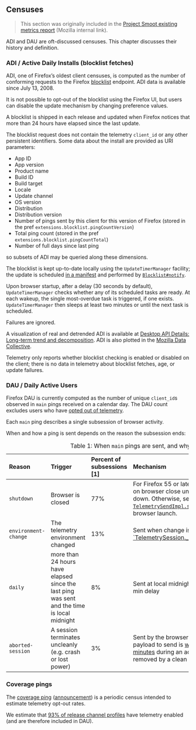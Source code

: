 ## Censuses

> This section was originally included in the [Project Smoot existing metrics report][smootv1]
(Mozilla internal link).

[smootv1]: https://mozilla-private.report/smoot-existing-metrics/book/05_overview.html

ADI and DAU are oft-discussed censuses. This chapter discusses their history and definition.

### ADI / Active Daily Installs (blocklist fetches)

ADI, one of Firefox’s oldest client censuses, is computed as the number
of conforming requests to the Firefox
[blocklist](https://wiki.mozilla.org/Blocklisting) endpoint. ADI data is
available since July 13, 2008.

It is not possible to opt-out of the blocklist using the Firefox UI, but
users can disable the update mechanism by changing preference values.

A blocklist is shipped in each release and updated when Firefox notices
that more than 24 hours have elapsed since the last update.

The blocklist request does not contain the telemetry `client_id` or any
other persistent identifiers. Some data about the install are provided
as URI parameters:

  - App ID
  - App version
  - Product name
  - Build ID
  - Build target
  - Locale
  - Update channel
  - OS version
  - Distribution
  - Distribution version
  - Number of pings sent by this client for this version of Firefox
    (stored in the pref `extensions.blocklist.pingCountVersion`)
  - Total ping count (stored in the pref
    `extensions.blocklist.pingCountTotal`)
  - Number of full days since last ping

so subsets of ADI may be queried along these dimensions.

The blocklist is kept up-to-date locally using the `UpdateTimerManager`
facility; the update is scheduled [in a
manifest](https://searchfox.org/mozilla-central/rev/b36e97fc776635655e84f2048ff59f38fa8a4626/toolkit/mozapps/extensions/extensions.manifest#1)
and performed by
[`Blocklist#notify`](https://searchfox.org/mozilla-central/rev/b36e97fc776635655e84f2048ff59f38fa8a4626/toolkit/mozapps/extensions/Blocklist.jsm#569).

Upon browser startup, after a delay (30 seconds by default),
`UpdateTimerManager` checks whether any of its scheduled tasks are
ready. At each wakeup, the single most-overdue task is triggered, if one
exists. `UpdateTimerManager` then sleeps at least two minutes or until
the next task is scheduled.

Failures are ignored.

A visualization of real and detrended ADI is available at [Desktop API
Details: Long-term trend and
decomposition](https://strategy-and-insights.mozilla.com/dailyUsageSignals/adiDetails.html).
ADI is also plotted in the [Mozilla Data
Collective](https://www.mozdatacollective.com/report/index/index/element/877/segment/0).

Telemetry only reports whether blocklist checking is enabled or disabled
on the client; there is no data in telemetry about blocklist fetches,
age, or update failures.

### DAU / Daily Active Users

Firefox DAU is currently computed as the number of unique `client_id`s
observed in `main` pings received on a calendar day. The DAU count
excludes users who have [opted out of
telemetry](https://support.mozilla.org/en-US/kb/share-data-mozilla-help-improve-firefox).

Each `main` ping describes a single subsession of browser activity.

When and how a ping is sent depends on the reason the subsession ends:

<div id="tbl:pingreasons">

<table style="width:99%;">
<caption>Table 1: When <code>main</code> pings are sent, and why.</caption>
<colgroup>
<col style="width: 9%" />
<col style="width: 7%" />
<col style="width: 7%" />
<col style="width: 75%" />
</colgroup>
<thead>
<tr class="header">
<th style="text-align: left;">Reason</th>
<th style="text-align: left;">Trigger</th>
<th style="text-align: left;">Percent of subsessions [1]</th>
<th style="text-align: left;">Mechanism</th>
</tr>
</thead>
<tbody>
<tr class="odd">
<td style="text-align: left;"><code>shutdown</code></td>
<td style="text-align: left;">Browser is closed</td>
<td style="text-align: left;">77%</td>
<td style="text-align: left;">For Firefox 55 or later, sent by <a href="https://firefox-source-docs.mozilla.org/toolkit/components/telemetry/telemetry/internals/pingsender.html"><code>Pingsender</code></a> on browser close unless the OS is shutting down. Otherwise, sent by <a href="https://searchfox.org/mozilla-central/rev/532e4b94b9e807d157ba8e55034aef05c1196dc9/toolkit/components/telemetry/app/TelemetrySend.jsm#677"><code>TelemetrySendImpl.setup</code></a> on the following browser launch.</td>
</tr>
<tr class="even">
<td style="text-align: left;"><code>environment-change</code></td>
<td style="text-align: left;">The telemetry environment changed</td>
<td style="text-align: left;">13%</td>
<td style="text-align: left;">Sent when change is detected by <a href="https://searchfox.org/mozilla-central/rev/532e4b94b9e807d157ba8e55034aef05c1196dc9/toolkit/components/telemetry/pings/TelemetrySession.jsm#1510">`TelemetrySession._onEnvironmentChange`</a></td>
</tr>
<tr class="odd">
<td style="text-align: left;"><code>daily</code></td>
<td style="text-align: left;">more than 24 hours have elapsed since the last ping was sent and the time is local midnight</td>
<td style="text-align: left;">8%</td>
<td style="text-align: left;">Sent at local midnight after a random 0-60 min delay</td>
</tr>
<tr class="even">
<td style="text-align: left;"><code>aborted-session</code></td>
<td style="text-align: left;">A session terminates uncleanly (e.g. crash or lost power)</td>
<td style="text-align: left;">3%</td>
<td style="text-align: left;">Sent by the browser on the next launch; the payload to send is <a href="https://firefox-source-docs.mozilla.org/toolkit/components/telemetry/telemetry/concepts/crashes.html">written to disk every 5 minutes</a> during an active session and removed by a clean shutdown</td>
</tr>
</tbody>
</table>

</div>

### Coverage pings

The [coverage
ping](https://firefox-source-docs.mozilla.org/toolkit/components/telemetry/telemetry/data/coverage-ping.html)
([announcement](https://blog.mozilla.org/data/2018/08/20/effectively-measuring-search-in-firefox/))
is a periodic census intended to estimate telemetry opt-out rates.

We estimate that [93% of release channel
profiles](https://metrics.mozilla.com/~rharter/reports/coverage/index.html)
have telemetry enabled (and are therefore included in DAU).

